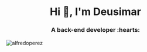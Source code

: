 <h1 align="center">Hi 👋, I'm Deusimar</h1>
<h3 align="center">A back-end developer :hearts:</h3>

<p>&nbsp;
<img align="center" src="https://github-readme-stats.vercel.app/api?username=deusimardamiao&theme=shades-of-blue&show_icons=true" alt="alfredoperez" />
</p>
